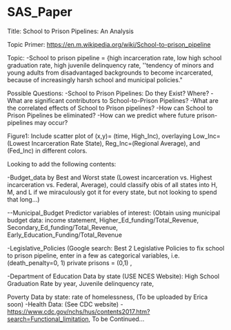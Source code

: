 # SAS_Paper

Title: School to Prison Pipelines: An Analysis

Topic Primer: https://en.m.wikipedia.org/wiki/School-to-prison_pipeline

Topic: -School to prison pipeline = {high incarceration rate, low high school graduation rate, high juvenile delinquency rate, ''tendency of minors and young adults from disadvantaged backgrounds to become incarcerated, because of increasingly harsh school and municipal policies."

Possible Questions: -School to Prison Pipelines: Do they Exist? Where? -What are significant contributors to School-to-Prison Pipelines? -What are the correlated effects of School to Prison pipelines? -How can School to Prison Pipelines be eliminated? -How can we predict where future prison-pipelines may occur?

Figure1: Include scatter plot of (x,y)= (time, High_Inc), overlaying Low_Inc=(Lowest Incarceration Rate State), Reg_Inc=(Regional Average), and (Fed_Inc) in different colors.

Looking to add the following contents:

-Budget_data by Best and Worst state (Lowest incarceration vs. Highest incarceration vs. Federal, Average), could classify obis of all states into H, M, and L if we miraculously got it for every state, but not looking to spend that long...)

--Municipal_Budget Predictor variables of interest: (Obtain using municipal budget data: income statement, Higher_Ed_funding/Total_Revenue, Secondary_Ed_funding/Total_Revenue, Early_Education_Funding/Total_Revenue

-Legislative_Policies (Google search: Best 2 Legislative Policies to fix school to prison pipeline, enter in a few as categorical variables, i.e. (death_penalty=0, 1) private prisons = (0,1) ,

-Department of Education Data by state (USE NCES Website): High School Graduation Rate by year, Juvenile delinquency rate,

Poverty Data by state: rate of homelessness, (To be uploaded by Erica soon)
-Health Data: (See CDC website) - https://www.cdc.gov/nchs/hus/contents2017.htm?search=Functional_limitation, To be Continued...
